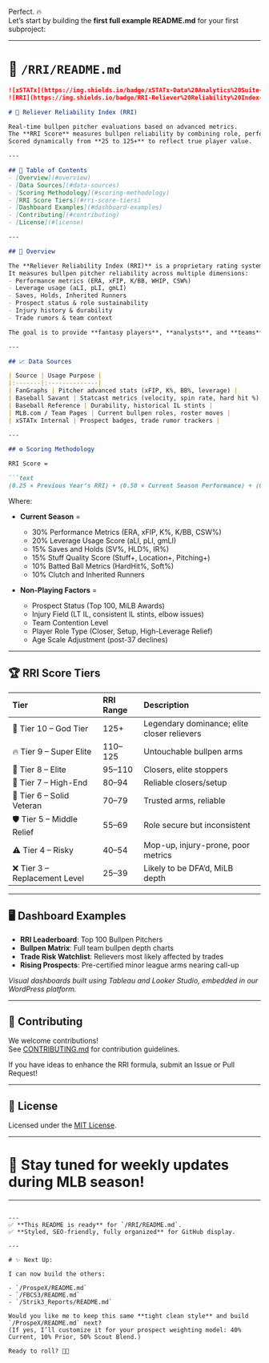 Perfect. 🔥  
Let’s start by building the **first full example README.md** for your first subproject:

---

# 📂 `/RRI/README.md`

```markdown
![xSTATx](https://img.shields.io/badge/xSTATx-Data%20Analytics%20Suite-blueviolet?style=for-the-badge&logo=google-analytics&logoColor=white)
![RRI](https://img.shields.io/badge/RRI-Reliever%20Reliability%20Index-1f8ef1?style=for-the-badge&logo=baseball&logoColor=white)

# 🔵 Reliever Reliability Index (RRI)

Real-time bullpen pitcher evaluations based on advanced metrics.  
The **RRI Score** measures bullpen reliability by combining role, performance, leverage usage, durability, prospect status, and team context.  
Scored dynamically from **25 to 125+** to reflect true player value.

---

## 📑 Table of Contents
- [Overview](#overview)
- [Data Sources](#data-sources)
- [Scoring Methodology](#scoring-methodology)
- [RRI Score Tiers](#rri-score-tiers)
- [Dashboard Examples](#dashboard-examples)
- [Contributing](#contributing)
- [License](#license)

---

## 📖 Overview

The **Reliever Reliability Index (RRI)** is a proprietary rating system for MLB relief pitchers.  
It measures bullpen pitcher reliability across multiple dimensions:
- Performance metrics (ERA, xFIP, K/BB, WHIP, CSW%)
- Leverage usage (aLI, pLI, gmLI)
- Saves, Holds, Inherited Runners
- Prospect status & role sustainability
- Injury history & durability
- Trade rumors & team context

The goal is to provide **fantasy players**, **analysts**, and **teams** a **modernized, trustworthy** bullpen depth map.

---

## 📈 Data Sources

| Source | Usage Purpose |
|:-------|:--------------|
| FanGraphs | Pitcher advanced stats (xFIP, K%, BB%, leverage) |
| Baseball Savant | Statcast metrics (velocity, spin rate, hard hit %) |
| Baseball Reference | Durability, historical IL stints |
| MLB.com / Team Pages | Current bullpen roles, roster moves |
| xSTATx Internal | Prospect badges, trade rumor trackers |

---

## ⚙️ Scoring Methodology

RRI Score =  

```text
(0.25 × Previous Year’s RRI) + (0.50 × Current Season Performance) + (0.25 × Non-Playing Factors)
```

Where:
- **Current Season** =  
    - 30% Performance Metrics (ERA, xFIP, K%, K/BB, CSW%)
    - 20% Leverage Usage Score (aLI, pLI, gmLI)
    - 15% Saves and Holds (SV%, HLD%, IR%)
    - 15% Stuff Quality Score (Stuff+, Location+, Pitching+)
    - 10% Batted Ball Metrics (HardHit%, Soft%)
    - 10% Clutch and Inherited Runners

- **Non-Playing Factors** =  
    - Prospect Status (Top 100, MiLB Awards)
    - Injury Field (LT IL, consistent IL stints, elbow issues)
    - Team Contention Level
    - Player Role Type (Closer, Setup, High-Leverage Relief)
    - Age Scale Adjustment (post-37 declines)

---

## 🏆 RRI Score Tiers

| Tier | RRI Range | Description |
|:-----|:----------|:------------|
| 🐲 Tier 10 – God Tier | 125+ | Legendary dominance; elite closer relievers |
| 🔥 Tier 9 – Super Elite | 110–125 | Untouchable bullpen arms |
| 🥇 Tier 8 – Elite | 95–110 | Closers, elite stoppers |
| 🥈 Tier 7 – High-End | 80–94 | Reliable closers/setup |
| 🥉 Tier 6 – Solid Veteran | 70–79 | Trusted arms, reliable |
| 🛡️ Tier 5 – Middle Relief | 55–69 | Role secure but inconsistent |
| ⚠️ Tier 4 – Risky | 40–54 | Mop-up, injury-prone, poor metrics |
| ❌ Tier 3 – Replacement Level | 25–39 | Likely to be DFA’d, MiLB depth |

---

## 🖥️ Dashboard Examples

- **RRI Leaderboard**: Top 100 Bullpen Pitchers
- **Bullpen Matrix**: Full team bullpen depth charts
- **Trade Risk Watchlist**: Relievers most likely affected by trades
- **Rising Prospects**: Pre-certified minor league arms nearing call-up

*Visual dashboards built using Tableau and Looker Studio, embedded in our WordPress platform.*

---

## 🤝 Contributing

We welcome contributions!  
See [CONTRIBUTING.md](../CONTRIBUTING.md) for contribution guidelines.

If you have ideas to enhance the RRI formula, submit an Issue or Pull Request!

---

## 📜 License

Licensed under the [MIT License](../LICENSE).

---

# 🚀 Stay tuned for weekly updates during MLB season!

---

```

---
✅ **This README is ready** for `/RRI/README.md`.  
✅ **Styled, SEO-friendly, fully organized** for GitHub display.

---

# ✨ Next Up:

I can now build the others:

- `/ProspeX/README.md`
- `/FBCS3/README.md`
- `/Strik3_Reports/README.md`

Would you like me to keep this same **tight clean style** and build `/ProspeX/README.md` next?  
(If yes, I’ll customize it for your prospect weighting model: 40% Current, 10% Prior, 50% Scout Blend.)  

Ready to roll? 🎯🚀
